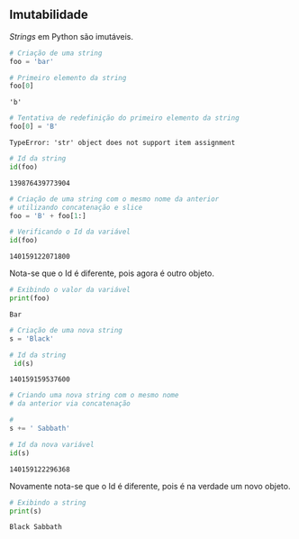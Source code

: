 ## Imutabilidade

*Strings* em Python são imutáveis.

``` python
# Criação de uma string
foo = 'bar'

# Primeiro elemento da string
foo[0]
```

``` console
'b'
```

``` python
# Tentativa de redefinição do primeiro elemento da string
foo[0] = 'B'
```

``` console
TypeError: 'str' object does not support item assignment
```

``` python
# Id da string
id(foo)
```

``` console
139876439773904
```

``` python
# Criação de uma string com o mesmo nome da anterior
# utilizando concatenação e slice
foo = 'B' + foo[1:]
```

``` python
# Verificando o Id da variável
id(foo)
```

``` console
140159122071800
```

Nota-se que o Id é diferente, pois agora é outro objeto.

``` python
# Exibindo o valor da variável
print(foo)
```

``` console
Bar
```

``` python
# Criação de uma nova string
s = 'Black'

# Id da string
 id(s)
```

``` console
140159159537600
```

``` python
# Criando uma nova string com o mesmo nome 
# da anterior via concatenação
```

``` python
# 
s += ' Sabbath'
```

``` python
# Id da nova variável
id(s)
```

``` console
140159122296368
```

Novamente nota-se que o Id é diferente, pois é na verdade um novo
objeto.

``` python
# Exibindo a string
print(s)
```

``` console
Black Sabbath
```